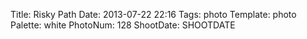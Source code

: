 Title: Risky Path
Date: 2013-07-22 22:16
Tags: photo
Template: photo
Palette: white
PhotoNum: 128
ShootDate: SHOOTDATE
